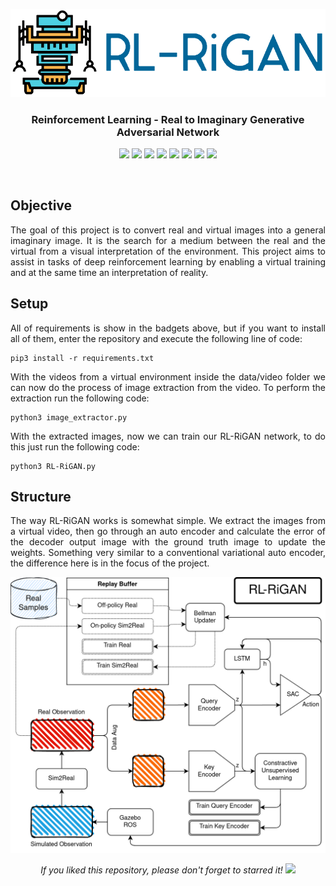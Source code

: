 <p align="center"> 
  <img src="media/rl-rigan_logo.png" alt="RL-RiGAN Logo" width="600">
</p>
<h3 align="center">Reinforcement Learning - Real to Imaginary Generative Adversarial Network</h3>

<p align="center"> 
  <img src="https://img.shields.io/badge/PyTorch-v1.9.0-blue"/>
  <img src="https://img.shields.io/badge/Torchvision-v0.8.1-blue"/>
  <img src="https://img.shields.io/badge/OpenCV-v4.4.0.46-blue"/>
  <img src="https://img.shields.io/badge/Pillow-v7.2.0-blue"/>
  <img src="https://img.shields.io/badge/Matplotlib-v3.3.3-blue"/>
  <img src="https://img.shields.io/badge/Tqdm-v4.49.0-blue"/>
  <img src="https://img.shields.io/badge/Pandas-v1.1.4-blue"/>
  <img src="https://img.shields.io/badge/Numpy-v1.19.2-blue"/>
</p>
<br/>

## Objective
<p align="justify"> 
  <a>The goal of this project is to convert real and virtual images into a general imaginary image. It is the search for a medium between the real and the virtual from a visual interpretation of the environment. This project aims to assist in tasks of deep reinforcement learning by enabling a virtual training and at the same time an interpretation of reality.</a>  
</p>
  

## Setup
<p align="justify"> 
 <a>All of requirements is show in the badgets above, but if you want to install all of them, enter the repository and execute the following line of code:</a>
</p>

```shell
pip3 install -r requirements.txt
```

<p align="justify"> 
 <a>With the videos from a virtual environment inside the data/video folder we can now do the process of image extraction from the video. To perform the extraction run the following code:</a>
</p>

```shell
python3 image_extractor.py
```

<p align="justify"> 
 <a>With the extracted images, now we can train our RL-RiGAN network, to do this just run the following code:</a>
</p>

```shell
python3 RL-RiGAN.py
```

## Structure
<p align="justify"> 
  The way RL-RiGAN works is somewhat simple. We extract the images from a virtual video, then go through an auto encoder and calculate the error of the decoder output image with the ground truth image to update the weights. Something very similar to a conventional variational auto encoder, the difference here is in the focus of the project.
</p>

<p align="center"> 
  <img src="media/rl-rigan_diagram.png" alt="RL-RiGAN Diagram"/>
</p>  

<p align="center"> 
  <i>If you liked this repository, please don't forget to starred it!</i>
  <img src="https://img.shields.io/github/stars/victorkich/RL-RiGAN?style=social"/>
</p>

